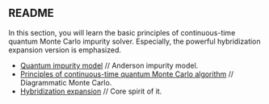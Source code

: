 ## README

In this section, you will learn the basic principles of continuous-time quantum Monte Carlo impurity solver. Especially, the powerful hybridization expansion version is emphasized.

* [Quantum impurity model](qim.md) // Anderson impurity model.
* [Principles of continuous-time quantum Monte Carlo algorithm](ct.md) // Diagrammatic Monte Carlo.
* [Hybridization expansion](hyb.md) // Core spirit of it.